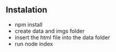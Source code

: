 ## Instalation

- npm install
- create data and imgs folder
- insert the html file into the data folder
- run node index
